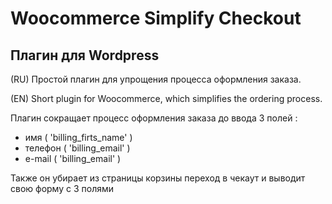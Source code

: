 # Woocommerce Simplify Checkout
## Плагин для Wordpress

(RU) Простой плагин для упрощения процесса оформления заказа.

(EN) Short plugin for Woocommerce, which simplifies the ordering process.

Плагин сокращает процесс оформления заказа до ввода 3 полей :
* имя ( 'billing_firts_name' )
* телефон ( 'billing_email' )
* e-mail ( 'billing_email' )

Также он убирает из страницы корзины переход в чекаут и выводит свою форму с 3 полями